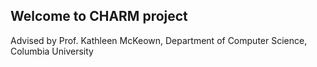 ## Welcome to CHARM project

Advised by Prof. Kathleen McKeown, Department of Computer Science, Columbia University
